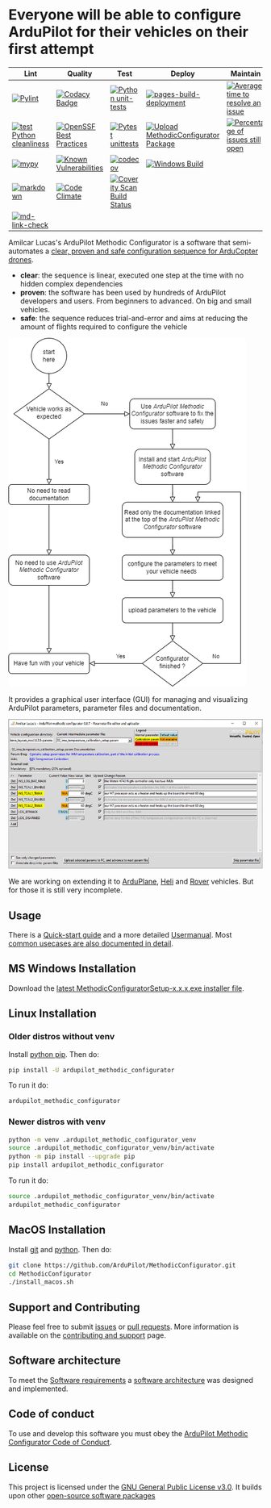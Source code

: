 # Everyone will be able to configure ArduPilot for their vehicles on their first attempt

<!--
SPDX-FileCopyrightText: 2024 Amilcar do Carmo Lucas <amilcar.lucas@iav.de>

SPDX-License-Identifier: GPL-3.0-or-later
-->

| Lint | Quality | Test | Deploy | Maintain |
| ---- | ------- | ---- | ------ | -------- |
| [![Pylint](https://github.com/ArduPilot/MethodicConfigurator/actions/workflows/pylint.yml/badge.svg)](https://github.com/ArduPilot/MethodicConfigurator/actions/workflows/pylint.yml) | [![Codacy Badge](https://app.codacy.com/project/badge/Grade/720794ed54014c58b9eaf7a097a4e98e)](https://app.codacy.com/gh/amilcarlucas/MethodicConfigurator/dashboard?utm_source=gh&utm_medium=referral&utm_content=&utm_campaign=Badge_grade) | [![Python unit-tests](https://github.com/ArduPilot/MethodicConfigurator/actions/workflows/unit-tests.yml/badge.svg)](https://github.com/ArduPilot/MethodicConfigurator/actions/workflows/unit-tests.yml) | [![pages-build-deployment](https://github.com/ArduPilot/MethodicConfigurator/actions/workflows/pages/pages-build-deployment/badge.svg)](https://github.com/ArduPilot/MethodicConfigurator/actions/workflows/pages/pages-build-deployment) | [![Average time to resolve an issue](http://isitmaintained.com/badge/resolution/ArduPilot/MethodicConfigurator.svg)](http://isitmaintained.com/project/ArduPilot/MethodicConfigurator) |
| [![test Python cleanliness](https://github.com/ArduPilot/MethodicConfigurator/actions/workflows/ruff.yml/badge.svg)](https://github.com/ArduPilot/MethodicConfigurator/actions/workflows/ruff.yml) | [![OpenSSF Best Practices](https://www.bestpractices.dev/projects/9101/badge)](https://www.bestpractices.dev/projects/9101) | [![Pytest unittests](https://github.com/ArduPilot/MethodicConfigurator/actions/workflows/unittests.yml/badge.svg)](https://github.com/ArduPilot/MethodicConfigurator/actions/workflows/unittests.yml) | [![Upload MethodicConfigurator Package](https://github.com/ArduPilot/MethodicConfigurator/actions/workflows/python-publish.yml/badge.svg)](https://github.com/ArduPilot/MethodicConfigurator/actions/workflows/python-publish.yml) | [![Percentage of issues still open](http://isitmaintained.com/badge/open/ArduPilot/MethodicConfigurator.svg)](http://isitmaintained.com/project/ArduPilot/MethodicConfigurator) |
| [![mypy](https://github.com/ArduPilot/MethodicConfigurator/actions/workflows/mypy.yml/badge.svg)](https://github.com/ArduPilot/MethodicConfigurator/actions/workflows/mypy.yml) | [![Known Vulnerabilities](https://snyk.io/test/github/amilcarlucas/MethodicConfigurator/badge.svg)](https://app.snyk.io/org/amilcarlucas/project/c8fd6e29-715b-4949-b828-64eff84f5fe1) | [![codecov](https://codecov.io/github/amilcarlucas/MethodicConfigurator/graph/badge.svg?token=76P928EOL2)](https://codecov.io/github/amilcarlucas/MethodicConfigurator) | [![Windows Build](https://github.com/ArduPilot/MethodicConfigurator/actions/workflows/windows_build.yml/badge.svg)](https://github.com/ArduPilot/MethodicConfigurator/actions/workflows/windows_build.yml) | |
| [![markdown](https://github.com/ArduPilot/MethodicConfigurator/actions/workflows/markdown-lint.yml/badge.svg)](https://github.com/ArduPilot/MethodicConfigurator/actions/workflows/markdown-lint.yml) | [![Code Climate](https://codeclimate.com/github/amilcarlucas/MethodicConfigurator.png)](https://codeclimate.com/github/amilcarlucas/MethodicConfigurator) | [![Coverity Scan Build Status](https://scan.coverity.com/projects/30346/badge.svg)](https://scan.coverity.com/projects/ardupilot-methodic-configurator) | | |
| [![md-link-check](https://github.com/ArduPilot/MethodicConfigurator/actions/workflows/markdown-link-check.yml/badge.svg)](https://github.com/ArduPilot/MethodicConfigurator/actions/workflows/markdown-link-check.yml) | | | | |

Amilcar Lucas's ArduPilot Methodic Configurator is a software that semi-automates a
[clear, proven and safe configuration sequence for ArduCopter drones](https://ardupilot.github.io/MethodicConfigurator/TUNING_GUIDE_ArduCopter).

- **clear**: the sequence is linear, executed one step at the time with no hidden complex dependencies
- **proven**: the software has been used by hundreds of ArduPilot developers and users. From beginners to advanced. On big and small vehicles.
- **safe**: the sequence reduces trial-and-error and aims at reducing the amount of flights required to configure the vehicle

![When to use ArduPilot Methodic Configurator](https://github.com/ArduPilot/MethodicConfigurator/blob/master/images/when_to_use_amc.png?raw=true)

It provides a graphical user interface (GUI) for managing and visualizing ArduPilot parameters, parameter files and documentation.

![Application Screenshot](https://github.com/ArduPilot/MethodicConfigurator/blob/master/images/App_screenshot1.png?raw=true)

We are working on extending it to [ArduPlane](https://ardupilot.github.io/MethodicConfigurator/TUNING_GUIDE_ArduPlane),
[Heli](https://ardupilot.github.io/MethodicConfigurator/TUNING_GUIDE_Heli) and
[Rover](https://ardupilot.github.io/MethodicConfigurator/TUNING_GUIDE_Rover) vehicles.
But for those it is still very incomplete.

## Usage

There is a [Quick-start guide](https://ardupilot.github.io/MethodicConfigurator/QUICKSTART.html) and a more detailed [Usermanual](https://ardupilot.github.io/MethodicConfigurator/USERMANUAL.html).
Most [common usecases are also documented in detail](https://ardupilot.github.io/MethodicConfigurator/USECASES.html).

## MS Windows Installation

Download the [latest MethodicConfiguratorSetup-x.x.x.exe installer file](https://github.com/ArduPilot/MethodicConfigurator/releases/tag/latest).

## Linux Installation

### Older distros without venv

Install [python pip](https://pypi.org/project/pip/). Then do:

```bash
pip install -U ardupilot_methodic_configurator
```

To run it do:

```bash
ardupilot_methodic_configurator
```

### Newer distros with venv

```bash
python -m venv .ardupilot_methodic_configurator_venv
source .ardupilot_methodic_configurator_venv/bin/activate
python -m pip install --upgrade pip
pip install ardupilot_methodic_configurator
```

To run it do:

```bash
source .ardupilot_methodic_configurator_venv/bin/activate
ardupilot_methodic_configurator
```

## MacOS Installation

Install [git](https://git-scm.com/) and [python](https://www.python.org/downloads/). Then do:

```bash
git clone https://github.com/ArduPilot/MethodicConfigurator.git
cd MethodicConfigurator
./install_macos.sh
```

## Support and Contributing

Please feel free to submit [issues](https://github.com/ArduPilot/MethodicConfigurator/issues) or
[pull requests](https://github.com/ArduPilot/MethodicConfigurator/pulls).
More information is available on the [contributing and support](https://github.com/ArduPilot/MethodicConfigurator/blob/master/CONTRIBUTING.md) page.

## Software architecture

To meet the [Software requirements](https://ardupilot.github.io/MethodicConfigurator/ARCHITECTURE.html#software-requirements) a
[software architecture](https://ardupilot.github.io/MethodicConfigurator/ARCHITECTURE.html#the-software-architecture) was designed and implemented.

## Code of conduct

To use and develop this software you must obey the [ArduPilot Methodic Configurator Code of Conduct](https://github.com/ArduPilot/MethodicConfigurator/blob/master/CODE_OF_CONDUCT.md).

## License

This project is licensed under the [GNU General Public License v3.0](https://github.com/ArduPilot/MethodicConfigurator/blob/master/LICENSE.md).
It builds upon other [open-source software packages](https://ardupilot.github.io/MethodicConfigurator/credits/CREDITS.html)

